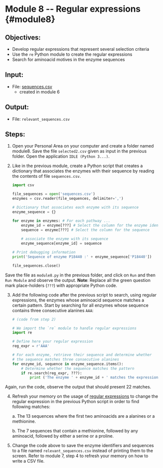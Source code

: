 # Module 8 -- Regular expressions {#module8}

## Objectives:

- Develop regular expressions that represent several selection criteria
- Use the `re` Python module to create the regular expressions
- Search for aminoacid motives in the enzyme sequences

## Input:

- File: [sequences.csv](files/sequences.csv)
    - created in module 6

## Output:

- File: `relevant_sequences.csv`

## Steps:

1. Open your Personal Area on your computer and create a folder named module8.
Save the file `selected2.csv` given as input in the previous folder.
Open the application `IDLE (Python 3...)`.

2. Like in the previous module, create a Python script that creates a dictionary that associates the enzymes with their sequence by reading the contents of file `sequences.csv`.
    ```python
    import csv
    
    file_sequences = open('sequences.csv')
    enzymes = csv.reader(file_sequences, delimiter=',')
    
    # Dictionary that associates each enzyme with its sequence
    enzyme_sequence = {}
    
    for enzyme in enzymes: # For each pathway ...
        enzyme_id = enzyme[???] # Select the column for the enzyme identifier
        sequence = enzyme[???] # Select the column for the sequence
        
        # associate the enzyme with its sequence
        enzyme_sequence[enzyme_id] = sequence
    
    # Print debugging information
    print('Sequence of enzyme P18440 :' + enzyme_sequence['P18440'])
    
    file_sequences.close()
    ```
Save the file as `module8.py` in the previous folder, and click on `Run` and then `Run Module` and observe the output.
**Note**: Replace all the green question mark place-holders (`???`) with appropriate Python code.

3. Add the following code after the previous script to search, using regular expressions, the enzymes whose aminoacid sequence matches a certain pattern.
Start by searching for all enzymes whose sequence contains three consecutive alanines `AAA`:
    ```python
    # (code from step 2)
    
    # We import the `re` module to handle regular expressions
    import re
    
    # Define here your regular expression
    reg_expr = r'AAA'
    
    # For each enzyme, retrieve their sequence and determine whether
    # the sequence matches three consecutive alanines
    for enzyme_id, sequence in enzyme_sequence.items():
        # Determine whether the sequence matches the pattern
        if re.search(reg_expr, ???):
            print ('The enzyme ' + enzyme_id + ' matches the expression ' + reg_expr)
    ```
Again, run the code, observe the output that should present 22 matches.

4. Refresh your memory on the usage of [regular expressions](https://pythonforbiologists.com/regular-expressions/) to change the regular expression in the previous Python script in order to find following matches:

    a. The 13 sequences where the first two aminoacids are a alanines or a methionine.
    
    b. The 7 sequences that contain a methionine, followed by any aminoacid, followed by either a serine or a proline.

5. Change the code above to save the enzyme identifiers and sequences to a file named `relevant_sequences.csv` instead of printing them to the screen.
Refer to module 7, step 4 to refresh your memory on how to write a CSV file.

